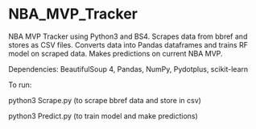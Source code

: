 # NBA_MVP_Tracker

NBA MVP Tracker using Python3 and BS4.
Scrapes data from bbref and stores as CSV files.
Converts data into Pandas dataframes and trains RF model on scraped data.
Makes predictions on current NBA MVP.

Dependencies: BeautifulSoup 4, Pandas, NumPy, Pydotplus, scikit-learn

To run:
 
python3 Scrape.py (to scrape bbref data and store in csv)

python3 Predict.py (to train model and make predictions)
